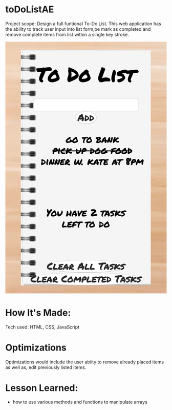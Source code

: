 # toDoListAE
 Project scope: Design a full funtional To-Do List. This web application has the ability to track user input into list form,be mark as completed and remove complete items from list within a single key stroke.
 
 
 ![ screenshot of application](https://github.com/FullStackAbbs/toDoListAE/blob/master/images/project-1.jpg)
 
# How It's Made:
 Tech used: HTML, CSS, JavaScript

# Optimizations 
Optimizations would include the user abiity to remove already placed items as well as, edit previously listed items.

# Lesson Learned:
* how to use various methods and functions to manipulate arrays
